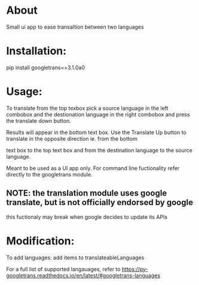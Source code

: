 # About
Small ui app to ease transaltion between two languages

# Installation:
pip install googletrans==3.1.0a0

# Usage:
To translate from the top texbox pick a source language in the left combobox  and the destionation language in the right combobox and press the translate down button.

Results will appear in the bottom text box. Use the Translate Up button to translate in the opposite direction ie. from the bottom

text box to the top text box and from the destination language to the source language.


Meant to be used as a UI app only. For command line fuctionality refer directly to the googletrans module.

## NOTE: the translation module uses google translate, but is not officially endorsed by google
this fuctionaly may break when google decides to update its APIs 

# Modification:
To add languages: add items to translateableLanguages


For a full list of supported langauages, refer to https://py-googletrans.readthedocs.io/en/latest/#googletrans-languages
